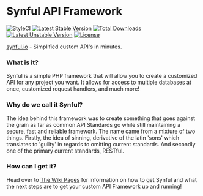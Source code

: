 # Synful API Framework
[![StyleCI](https://styleci.io/repos/66602627/shield?style=flat-square)](https://styleci.io/repos/66602627)
[![Latest Stable Version](https://poser.pugx.org/nafisc/synful/v/stable?format=flat-square)](https://packagist.org/packages/nafisc/synful)
[![Total Downloads](https://poser.pugx.org/nafisc/synful/downloads?format=flat-square)](https://packagist.org/packages/nafisc/synful)
[![Latest Unstable Version](https://poser.pugx.org/nafisc/synful/v/unstable?format=flat-square)](https://packagist.org/packages/nafisc/synful)
[![License](https://poser.pugx.org/nafisc/synful/license?format=flat-square)](https://packagist.org/packages/nafisc/synful)

[synful.io](http://synful.io/) - Simplified custom API's in minutes. 

### What is it?
Synful is a simple PHP framework that will allow you to create a customized API for any project you want. It allows for access to multiple databases at once, customized request handlers, and much more!

### Why do we call it Synful?
The idea behind this framework was to create something that goes against the grain as far as common API Standards go while still maintaining a secure, fast and reliable framework. The name came from a mixture of two things. Firstly, the idea of sinning, derivative of the latin 'sons' which translates to 'guilty' in regards to omitting current standards. And secondly one of the primary current standards, RESTful.

### How can I get it?
Head over to [The Wiki Pages](http://github.com/nathan-fiscaletti/synful/wiki) for information on how to get Synful and what the next steps are to get your custom API Framework up and running!

